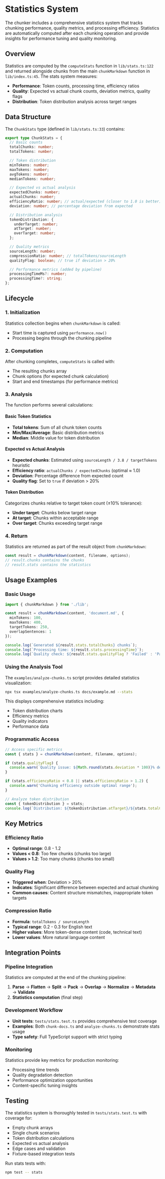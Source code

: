 # Statistics System

The chunker includes a comprehensive statistics system that tracks chunking performance, quality metrics, and processing efficiency. Statistics are automatically computed after each chunking operation and provide insights for performance tuning and quality monitoring.

## Overview

Statistics are computed by the `computeStats` function in `lib/stats.ts:122` and returned alongside chunks from the main `chunkMarkdown` function in `lib/index.ts:45`. The stats system measures:

- **Performance**: Token counts, processing time, efficiency ratios
- **Quality**: Expected vs actual chunk counts, deviation metrics, quality flags
- **Distribution**: Token distribution analysis across target ranges

## Data Structure

The `ChunkStats` type (defined in `lib/stats.ts:33`) contains:

```typescript
export type ChunkStats = {
  // Basic counts
  totalChunks: number;
  totalTokens: number;

  // Token distribution
  minTokens: number;
  maxTokens: number;
  avgTokens: number;
  medianTokens: number;

  // Expected vs actual analysis
  expectedChunks: number;
  actualChunks: number;
  efficiencyRatio: number; // actual/expected (closer to 1.0 is better)
  deviation: number; // percentage deviation from expected

  // Distribution analysis
  tokenDistribution: {
    underTarget: number;
    atTarget: number;
    overTarget: number;
  };

  // Quality metrics
  sourceLength: number;
  compressionRatio: number; // totalTokens/sourceLength
  qualityFlag: boolean; // true if deviation > 20%

  // Performance metrics (added by pipeline)
  processingTimeMs?: number;
  processingTime?: string;
};
```

## Lifecycle

### 1. Initialization
Statistics collection begins when `chunkMarkdown` is called:
- Start time is captured using `performance.now()`
- Processing begins through the chunking pipeline

### 2. Computation
After chunking completes, `computeStats` is called with:
- The resulting chunks array
- Chunk options (for expected chunk calculation)
- Start and end timestamps (for performance metrics)

### 3. Analysis
The function performs several calculations:

#### Basic Token Statistics
- **Total tokens**: Sum of all chunk token counts
- **Min/Max/Average**: Basic distribution metrics
- **Median**: Middle value for token distribution

#### Expected vs Actual Analysis
- **Expected chunks**: Estimated using `sourceLength / 3.8 / targetTokens` heuristic
- **Efficiency ratio**: `actualChunks / expectedChunks` (optimal ≈ 1.0)
- **Deviation**: Percentage difference from expected count
- **Quality flag**: Set to `true` if deviation > 20%

#### Token Distribution
Categorizes chunks relative to target token count (±10% tolerance):
- **Under target**: Chunks below target range
- **At target**: Chunks within acceptable range
- **Over target**: Chunks exceeding target range

### 4. Return
Statistics are returned as part of the result object from `chunkMarkdown`:

```typescript
const result = chunkMarkdown(content, filename, options);
// result.chunks contains the chunks
// result.stats contains the statistics
```

## Usage Examples

### Basic Usage
```typescript
import { chunkMarkdown } from './lib';

const result = chunkMarkdown(content, 'document.md', {
  minTokens: 100,
  maxTokens: 400,
  targetTokens: 250,
  overlapSentences: 1
});

console.log(`Generated ${result.stats.totalChunks} chunks`);
console.log(`Processing time: ${result.stats.processingTime}`);
console.log(`Quality check: ${result.stats.qualityFlag ? 'Failed' : 'Passed'}`);
```

### Using the Analysis Tool
The `examples/analyze-chunks.ts` script provides detailed statistics visualization:

```bash
npx tsx examples/analyze-chunks.ts docs/example.md --stats
```

This displays comprehensive statistics including:
- Token distribution charts
- Efficiency metrics
- Quality indicators
- Performance data

### Programmatic Access
```typescript
// Access specific metrics
const { stats } = chunkMarkdown(content, filename, options);

if (stats.qualityFlag) {
  console.warn(`Quality issue: ${Math.round(stats.deviation * 100)}% deviation from expected`);
}

if (stats.efficiencyRatio < 0.8 || stats.efficiencyRatio > 1.2) {
  console.warn('Chunking efficiency outside optimal range');
}

// Analyze token distribution
const { tokenDistribution } = stats;
console.log(`Distribution: ${tokenDistribution.atTarget}/${stats.totalChunks} chunks at target`);
```

## Key Metrics

### Efficiency Ratio
- **Optimal range**: 0.8 - 1.2
- **Values < 0.8**: Too few chunks (chunks too large)
- **Values > 1.2**: Too many chunks (chunks too small)

### Quality Flag
- **Triggered when**: Deviation > 20%
- **Indicates**: Significant difference between expected and actual chunking
- **Common causes**: Content structure mismatches, inappropriate token targets

### Compression Ratio
- **Formula**: `totalTokens / sourceLength`
- **Typical range**: 0.2 - 0.3 for English text
- **Higher values**: More token-dense content (code, technical text)
- **Lower values**: More natural language content

## Integration Points

### Pipeline Integration
Statistics are computed at the end of the chunking pipeline:
1. **Parse** → **Flatten** → **Split** → **Pack** → **Overlap** → **Normalize** → **Metadata** → **Validate**
2. **Statistics computation** (final step)

### Development Workflow
- **Unit tests**: `tests/stats.test.ts` provides comprehensive test coverage
- **Examples**: Both `chunk-docs.ts` and `analyze-chunks.ts` demonstrate stats usage
- **Type safety**: Full TypeScript support with strict typing

### Monitoring
Statistics provide key metrics for production monitoring:
- Processing time trends
- Quality degradation detection
- Performance optimization opportunities
- Content-specific tuning insights

## Testing

The statistics system is thoroughly tested in `tests/stats.test.ts` with coverage for:
- Empty chunk arrays
- Single chunk scenarios
- Token distribution calculations
- Expected vs actual analysis
- Edge cases and validation
- Fixture-based integration tests

Run stats tests with:
```bash
npm test -- stats
```